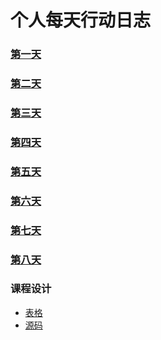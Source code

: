 # 个人每天行动日志
### [第一天](20170612.md)
### [第二天](20170613.md)
### [第三天](20170614.md)
### [第四天](20170615.md)
### [第五天](20170616.md)
### [第六天](20170619.md)
### [第七天](20170620.md)
### [第八天](20170621.md)
### 课程设计
* [表格](20170616.md)
* [源码](https://github.com/tangbinxi/stuinfo)
